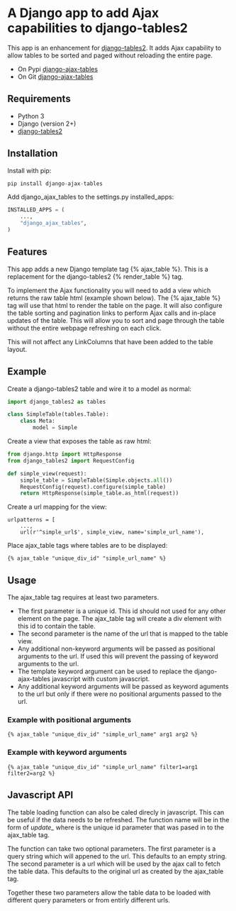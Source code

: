 # A Django app to add Ajax capabilities to django-tables2

This app is an enhancement for [django-tables2](https://pypi.python.org/pypi/django-tables2). It adds Ajax capability to allow tables to be sorted and paged without reloading the entire page. 

- On Pypi [django-ajax-tables](https://pypi.org/project/django-ajax-tables/)
- On Git [django-ajax-tables](https://github.com/KiwiTrinsic/django-ajax-tables)

## Requirements

- Python 3
- Django (version 2+)
- [django-tables2](https://pypi.python.org/pypi/django-tables2)

## Installation

Install with pip:

```python
pip install django-ajax-tables
```

Add django_ajax_tables to the settings.py installed_apps:

```python
INSTALLED_APPS = (
    ...,
    "django_ajax_tables",
)
```

## Features

This app adds a new Django template tag {% ajax_table %}. 
This is a replacement for the django-tables2 {% render_table %} tag.

To implement the Ajax functionality you will need to add a view which returns the raw table html (example shown below).
The {% ajax_table %} tag will use that html to render the table on the page.
It will also configure the table sorting and pagination links to perform Ajax calls and in-place updates of the table.
This will allow you to sort and page through the table without the entire webpage refreshing on each click.

This will not affect any LinkColumns that have been added to the table layout.

## Example

Create a django-tables2 table and wire it to a model as normal:

```python
import django_tables2 as tables

class SimpleTable(tables.Table):
    class Meta:
        model = Simple
```

Create a view that exposes the table as raw html:

```python
from django.http import HttpResponse
from django_tables2 import RequestConfig

def simple_view(request):
    simple_table = SimpleTable(Simple.objects.all())
    RequestConfig(request).configure(simple_table)
    return HttpResponse(simple_table.as_html(request))
```
Create a url mapping for the view:

```
urlpatterns = [
    ...,
    url(r'^simple_url$', simple_view, name='simple_url_name'),
```

Place ajax_table tags where tables are to be displayed:

```
{% ajax_table "unique_div_id" "simple_url_name" %}
```

## Usage

The ajax_table tag requires at least two parameters.

- The first parameter is a unique id. This id should not used for any other element on the page. The ajax_table tag will create a div element with this id to contain the table.
- The second parameter is the name of the url that is mapped to the table view.
- Any additional non-keyword arguments will be passed as positional arguments to the url. If used this will prevent the passing of keyword arguments to the url.
- The template keyword argument can be used to replace the django-ajax-tables javascript with custom javascript.
- Any additional keyword arguments will be passed as keyword aguments to the url but only if there were no positional arguments passed to the url.

### Example with positional arguments
```
{% ajax_table "unique_div_id" "simple_url_name" arg1 arg2 %}
```

### Example with keyword arguments
```
{% ajax_table "unique_div_id" "simple_url_name" filter1=arg1 filter2=arg2 %}
```

## Javascript API

The table loading function can also be caled direcly in javascript. 
This can be useful if the data needs to be refreshed.
The function name will be in the form of *update_<id>* where <id> is the unique id parameter that was pased in to the ajax_table tag.

The function can take two optional parameters.
The first parameter is a query string which will appened to the url.
This defaults to an empty string. 
The second parameter is a url which will be used by the ajax call to fetch the table data.
This defaults to the original url as created by the ajax_table tag.

Together these two parameters allow the table data to be loaded with different query parameters or from entirly different urls.


